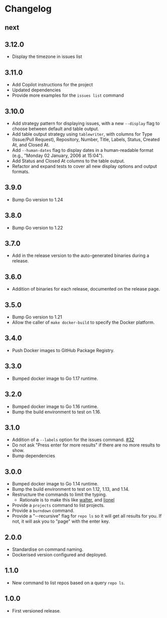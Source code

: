 # Changelog

## next

## 3.12.0

- Display the timezone in issues list

## 3.11.0

- Add Copilot instructions for the project
- Updated dependencies
- Provide more examples for the `issues list` command

## 3.10.0

- Add strategy pattern for displaying issues, with a new `--display` flag to choose between default and table output.
- Add table output strategy using `tablewriter`, with columns for Type (Issue/Pull Request), Repository, Number, Title, Labels, Status, Created At, and Closed At.
- Add `--human-dates` flag to display dates in a human-readable format (e.g., "Monday 02 January, 2006 at 15:04").
- Add Status and Closed At columns to the table output.
- Refactor and expand tests to cover all new display options and output formats.

## 3.9.0

- Bump Go version to 1.24

## 3.8.0

- Bump Go version to 1.22

## 3.7.0

- Add in the release version to the auto-generated binaries during a release.

## 3.6.0

- Addition of binaries for each release, documented on the release page.

## 3.5.0

- Bump Go version to 1.21
- Allow the caller of `make docker-build` to specify the Docker platform.

## 3.4.0

- Push Docker images to GitHub Package Registry.

## 3.3.0

- Bumped docker image to Go 1.17 runtime.

## 3.2.0

- Bumped docker image to Go 1.16 runtime.
- Bump the build environment to test on 1.16.

## 3.1.0

- Addition of a `--labels` option for the issues command. [#32](https://github.com/benmatselby/hagen/pull/32)
- Do not ask "Press enter for more results" if there are no more results to show.
- Bump dependencies

## 3.0.0

- Bumped docker image to Go 1.14 runtime.
- Bump the build environment to test on 1.12, 1.13, and 1.14.
- Restructure the commands to limit the typing.
  - Rationale is to make this like [walter](http://github.com/benmatselby/walter), and [lionel](http://github.com/benmatselby/lionel)
- Provide a `projects` command to list projects.
- Provide a `burndown` command.
- Provide a "--recursive" flag for `repo ls` so it will get all results for you. If not, it will ask you to "page" with the enter key.

## 2.0.0

- Standardise on command naming.
- Dockerised version configured and deployed.

## 1.1.0

- New command to list repos based on a query `repo ls`.

## 1.0.0

- First versioned release.
